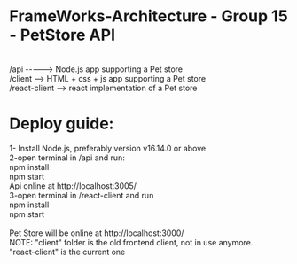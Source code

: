 # FrameWorks-Architecture - Group 15 - PetStore API

<br>
/api -----> Node.js app supporting a Pet store
<br>
/client --> HTML + css + js app supporting a Pet store
<br>
/react-client --> react implementation of a Pet store



<h1> Deploy guide: </h1>
1- Install Node.js, preferably version v16.14.0 or above
<br>
2-open terminal in /api and run:
<br>
	npm install
<br>
	npm start
<br>
Api online at http://localhost:3005/
<br>
3-open terminal in /react-client and run
<br>
	npm install
<br>
	npm start
<br>
<br>
Pet Store will be online at http://localhost:3000/

<br>
NOTE: "client" folder is the old frontend client, not in use anymore.
<br>	"react-client" is the current one
<br>
